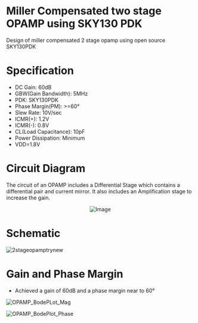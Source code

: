 # Miller Compensated two stage OPAMP using SKY130 PDK
Design of miller compensated 2 stage opamp using open source SKY130PDK

# Specification
- DC Gain: 60dB
- GBW(Gain Bandwidth): 5MHz
- PDK: SKY130PDK
- Phase Margin(PM): >=60°
- Slew Rate: 10V/sec
- ICMR(+): 1.2V
- ICMR(-): 0.8V
- CL(Load Capacitance): 10pF
- Power Dissipation: Minimum
- VDD=1.8V

# Circuit Diagram
The circuit of an OPAMP includes a Differential Stage which contains a differential pair and current mirror. It also includes an Amplification stage to increase the gain.

<p align="center">
  <img src="https://github.com/chennakeshavadasa/Miller-Compensated-Two-stage-OPAMP-using-SKY130PDK/assets/123294639/9c016285-e9c8-4366-aa3d-c95bb129947a" alt="Image" />
</p>

# Schematic
![2stageopamptrynew](https://github.com/chennakeshavadasa/Miller-Compensated-Two-stage-OPAMP-using-SKY130PDK/assets/123294639/c4372c1d-61e5-41a9-87c7-ef7ca7187a85) 

# Gain and Phase Margin
- Achieved a gain of 60dB and a phase margin near to 60°
 
![OPAMP_BodePLot_Mag](https://github.com/chennakeshavadasa/Miller-Compensated-Two-stage-OPAMP-using-SKY130PDK/assets/123294639/599db380-234d-4a6f-986b-cb15d2c37f0a)

![OPAMP_BodePlot_Phase](https://github.com/chennakeshavadasa/Miller-Compensated-Two-stage-OPAMP-using-SKY130PDK/assets/123294639/cbd42d6a-cb18-417a-a9e1-b3bc468c73f0)


